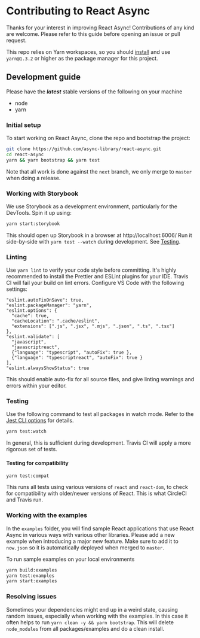 # Contributing to React Async

Thanks for your interest in improving React Async! Contributions of any kind are welcome. Please refer to this guide before opening an issue or pull request.

This repo relies on Yarn workspaces, so you should [install](https://yarnpkg.com/en/docs/install) and use `yarn@1.3.2` or higher as the package manager for this project.

## Development guide

Please have the **_latest_** stable versions of the following on your machine

- node
- yarn

### Initial setup

To start working on React Async, clone the repo and bootstrap the project:

```sh
git clone https://github.com/async-library/react-async.git
cd react-async
yarn && yarn bootstrap && yarn test
```

Note that all work is done against the `next` branch, we only merge to `master` when doing a release.

### Working with Storybook

We use Storybook as a development environment, particularly for the DevTools. Spin it up using:

```sh
yarn start:storybook
```

This should open up Storybook in a browser at http://localhost:6006/
Run it side-by-side with `yarn test --watch` during development. See [Testing](#testing).

### Linting

Use `yarn lint` to verify your code style before committing. It's highly recommended to install the Prettier and ESLint plugins for your IDE. Travis CI will fail your build on lint errors. Configure VS Code with the following settings:

```plaintext
"eslint.autoFixOnSave": true,
"eslint.packageManager": "yarn",
"eslint.options": {
  "cache": true,
  "cacheLocation": ".cache/eslint",
  "extensions": [".js", ".jsx", ".mjs", ".json", ".ts", ".tsx"]
},
"eslint.validate": [
  "javascript",
  "javascriptreact",
  {"language": "typescript", "autoFix": true },
  {"language": "typescriptreact", "autoFix": true }
],
"eslint.alwaysShowStatus": true
```

This should enable auto-fix for all source files, and give linting warnings and errors within your editor.

### Testing

Use the following command to test all packages in watch mode. Refer to the [Jest CLI options](https://jestjs.io/docs/en/cli#options) for details.

```sh
yarn test:watch
```

In general, this is sufficient during development. Travis CI will apply a more rigorous set of tests.

#### Testing for compatibility

```sh
yarn test:compat
```

This runs all tests using various versions of `react` and `react-dom`, to check for compatibility with older/newer versions of React. This is what CircleCI and Travis run.

### Working with the examples

In the `examples` folder, you will find sample React applications that use React Async in various ways with various other libraries. Please add a new example when introducing a major new feature. Make sure to add it to `now.json` so it is automatically deployed when merged to `master`.

To run sample examples on your local environments

```sh
yarn build:examples
yarn test:examples
yarn start:examples
```

### Resolving issues

Sometimes your dependencies might end up in a weird state, causing random issues, especially when working with the examples. In this case it often helps to run `yarn clean -y && yarn bootstrap`. This will delete `node_modules` from all packages/examples and do a clean install.
